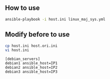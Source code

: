 ## How to use
```bash
ansible-playbook -i host.ini linux_maj_sys.yml
```

## Modify before to use
```bash
cp host.ini host.ori.ini
vi host.ini
```

```
[debian_servers]
debian1 ansible_host=IP1
debian2 ansible_host=IP2
debian3 ansible_host=IP3
```
